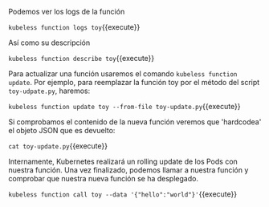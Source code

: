 Podemos ver los logs de la función

`kubeless function logs toy`{{execute}}

Así como su descripción

`kubeless function describe toy`{{execute}}

Para actualizar una función usaremos el comando `kubeless function update`. Por ejemplo, para reemplazar la función toy por el método del script `toy-udpate.py`, haremos:

`kubeless function update toy --from-file toy-update.py`{{execute}}

Si comprobamos el contenido de la nueva función veremos que 'hardcodea' el objeto JSON que es devuelto:

`cat toy-update.py`{{execute}}

Internamente, Kubernetes realizará un rolling update de los Pods con nuestra función. Una vez finalizado, podemos llamar a nuestra función y comprobar que nuestra nueva función se ha desplegado.

`kubeless function call toy --data '{"hello":"world"}'`{{execute}}
